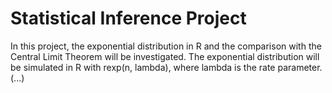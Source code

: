 # Statistical Inference Project
In this project, the exponential distribution in R and the comparison with the Central Limit Theorem will be investigated. The exponential distribution will be simulated in R with rexp(n, lambda), where lambda is the rate parameter. (...)
